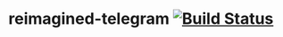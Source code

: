 # reimagined-telegram [![Build Status](https://travis-ci.org/lamtev/reimagined-telegram.svg?branch=master)](https://travis-ci.org/lamtev/reimagined-telegram)
